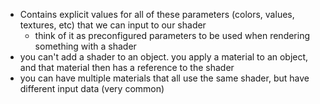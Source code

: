 - Contains explicit values for all of these parameters (colors, values, textures, etc) that we can input to our shader
	- think of it as preconfigured parameters to be used when rendering something with a shader
- you can't add a shader to an object. you apply a material to an object, and that material then has a reference to the shader
- you can have multiple materials that all use the same shader, but have different input data (very common)
